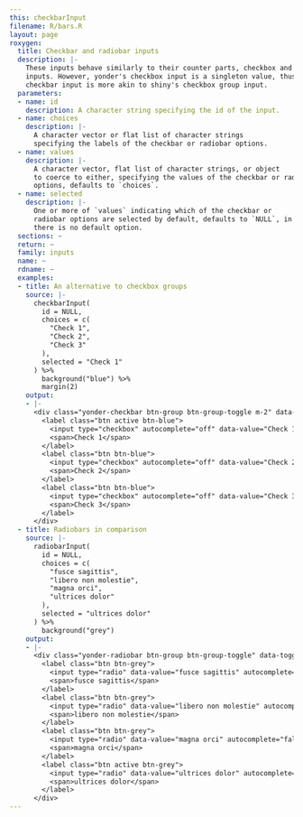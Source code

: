 ```yaml
---
this: checkbarInput
filename: R/bars.R
layout: page
roxygen:
  title: Checkbar and radiobar inputs
  description: |-
    These inputs behave similarly to their counter parts, checkbox and radio
    inputs. However, yonder's checkbox input is a singleton value, thus the
    checkbar input is more akin to shiny's checkbox group input.
  parameters:
  - name: id
    description: A character string specifying the id of the input.
  - name: choices
    description: |-
      A character vector or flat list of character strings
      specifying the labels of the checkbar or radiobar options.
  - name: values
    description: |-
      A character vector, flat list of character strings, or object
      to coerce to either, specifying the values of the checkbar or radiobar
      options, defaults to `choices`.
  - name: selected
    description: |-
      One or more of `values` indicating which of the checkbar or
      radiobar options are selected by default, defaults to `NULL`, in which case
      there is no default option.
  sections: ~
  return: ~
  family: inputs
  name: ~
  rdname: ~
  examples:
  - title: An alternative to checkbox groups
    source: |-
      checkbarInput(
        id = NULL,
        choices = c(
          "Check 1",
          "Check 2",
          "Check 3"
        ),
        selected = "Check 1"
      ) %>%
        background("blue") %>%
        margin(2)
    output:
    - |-
      <div class="yonder-checkbar btn-group btn-group-toggle m-2" data-toggle="buttons">
        <label class="btn active btn-blue">
          <input type="checkbox" autocomplete="off" data-value="Check 1" checked/>
          <span>Check 1</span>
        </label>
        <label class="btn btn-blue">
          <input type="checkbox" autocomplete="off" data-value="Check 2"/>
          <span>Check 2</span>
        </label>
        <label class="btn btn-blue">
          <input type="checkbox" autocomplete="off" data-value="Check 3"/>
          <span>Check 3</span>
        </label>
      </div>
  - title: Radiobars in comparison
    source: |-
      radiobarInput(
        id = NULL,
        choices = c(
          "fusce sagittis",
          "libero non molestie",
          "magna orci",
          "ultrices dolor"
        ),
        selected = "ultrices dolor"
      ) %>%
        background("grey")
    output:
    - |-
      <div class="yonder-radiobar btn-group btn-group-toggle" data-toggle="buttons">
        <label class="btn btn-grey">
          <input type="radio" data-value="fusce sagittis" autocomplete="false"/>
          <span>fusce sagittis</span>
        </label>
        <label class="btn btn-grey">
          <input type="radio" data-value="libero non molestie" autocomplete="false"/>
          <span>libero non molestie</span>
        </label>
        <label class="btn btn-grey">
          <input type="radio" data-value="magna orci" autocomplete="false"/>
          <span>magna orci</span>
        </label>
        <label class="btn active btn-grey">
          <input type="radio" data-value="ultrices dolor" autocomplete="false" checked/>
          <span>ultrices dolor</span>
        </label>
      </div>
---
```

